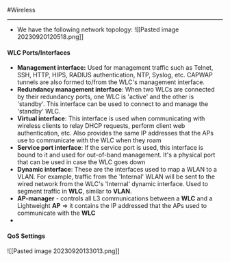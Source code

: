 #Wireless 
***

- We have the following network topology:
![[Pasted image 20230920120518.png]]

#### WLC Ports/Interfaces

- **Management interface:** Used for management traffic such as Telnet, SSH, HTTP, HIPS, RADIUS authentication, NTP, Syslog, etc. CAPWAP tunnels are also formed to/from the WLC's management interface.
- **Redundancy management interface**: When two WLCs are connected by their redundancy ports, one WLC is 'active' and the other is 'standby'. This interface can be used to connect to and manage the 'standby' WLC.
- **Virtual interface**: This interface is used when communicating with wireless clients to relay DHCP requests, perform client web authentication, etc. Also provides the same IP addresses that the APs use to communicate with the WLC when they roam
- **Service port interface**: If the service port is used, this interface is bound to it and used for out-of-band management. It's a physical port that can be used in case the WLC goes down
- **Dynamic interface**: These are the interfaces used to map a WLAN to a VLAN. For example, traffic from the 'Internal' WLAN will be sent to the wired network from the WLC's 'Internal' dynamic interface. Used to segment traffic in **WLC**, similar to **VLAN**.
- **AP-manager** - controls all L3 communications between a **WLC** and a Lightweight **AP** => it contains the IP addressed that the APs used to communicate with the **WLC**
- 



#### QoS Settings

![[Pasted image 20230920133013.png]]

